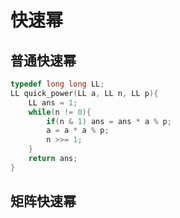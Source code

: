 # 快速幂

## 普通快速幂

```c++
typedef long long LL;
LL quick_power(LL a, LL n, LL p){
	LL ans = 1;
	while(n != 0){
		if(n & 1) ans = ans * a % p;
		a = a * a % p;
		n >>= 1;
	}
	return ans;
}
```

## 矩阵快速幂

